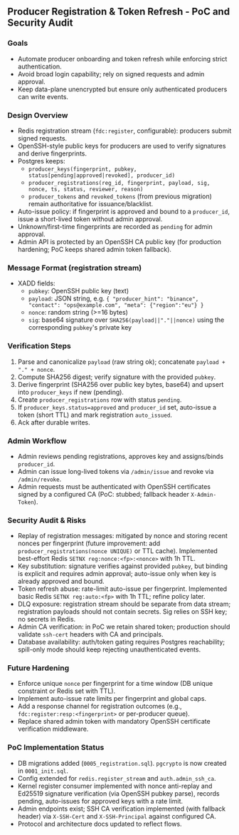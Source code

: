 ## Producer Registration & Token Refresh - PoC and Security Audit

### Goals
- Automate producer onboarding and token refresh while enforcing strict authentication.
- Avoid broad login capability; rely on signed requests and admin approval.
- Keep data-plane unencrypted but ensure only authenticated producers can write events.

### Design Overview
- Redis registration stream (`fdc:register`, configurable): producers submit signed requests.
- OpenSSH-style public keys for producers are used to verify signatures and derive fingerprints.
- Postgres keeps:
  - `producer_keys(fingerprint, pubkey, status[pending|approved|revoked], producer_id)`
  - `producer_registrations(reg_id, fingerprint, payload, sig, nonce, ts, status, reviewer, reason)`
  - `producer_tokens` and `revoked_tokens` (from previous migration) remain authoritative for issuance/blacklist.
- Auto-issue policy: if fingerprint is approved and bound to a `producer_id`, issue a short-lived token without admin approval.
- Unknown/first-time fingerprints are recorded as `pending` for admin approval.
- Admin API is protected by an OpenSSH CA public key (for production hardening; PoC keeps shared admin token fallback).

### Message Format (registration stream)
- XADD fields:
  - `pubkey`: OpenSSH public key (text)
  - `payload`: JSON string, e.g. `{ "producer_hint": "binance", "contact": "ops@example.com", "meta": {"region":"eu"} }`
  - `nonce`: random string (>=16 bytes)
  - `sig`: base64 signature over `SHA256(payload||"."||nonce)` using the corresponding `pubkey`'s private key

### Verification Steps
1. Parse and canonicalize `payload` (raw string ok); concatenate `payload + "." + nonce`.
2. Compute SHA256 digest; verify signature with the provided `pubkey`.
3. Derive fingerprint (SHA256 over public key bytes, base64) and upsert into `producer_keys` if new (pending).
4. Create `producer_registrations` row with status `pending`.
5. If `producer_keys.status=approved` and `producer_id` set, auto-issue a token (short TTL) and mark registration `auto_issued`.
6. Ack after durable writes.

### Admin Workflow
- Admin reviews pending registrations, approves key and assigns/binds `producer_id`.
- Admin can issue long-lived tokens via `/admin/issue` and revoke via `/admin/revoke`.
- Admin requests must be authenticated with OpenSSH certificates signed by a configured CA (PoC: stubbed; fallback header `X-Admin-Token`).

### Security Audit & Risks
- Replay of registration messages: mitigated by nonce and storing recent nonces per fingerprint (future improvement: add `producer_registrations(nonce UNIQUE)` or TTL cache). Implemented best-effort Redis `SETNX reg:nonce:<fp>:<nonce>` with 1h TTL.
- Key substitution: signature verifies against provided `pubkey`, but binding is explicit and requires admin approval; auto-issue only when key is already approved and bound.
- Token refresh abuse: rate-limit auto-issue per fingerprint. Implemented basic Redis `SETNX reg:auto:<fp>` with 1h TTL; refine policy later.
- DLQ exposure: registration stream should be separate from data stream; registration payloads should not contain secrets. Sig relies on SSH key; no secrets in Redis.
- Admin CA verification: in PoC we retain shared token; production should validate `ssh-cert` headers with CA and principals.
- Database availability: auth/token gating requires Postgres reachability; spill-only mode should keep rejecting unauthenticated events.

### Future Hardening
- Enforce unique `nonce` per fingerprint for a time window (DB unique constraint or Redis set with TTL).
- Implement auto-issue rate limits per fingerprint and global caps.
- Add a response channel for registration outcomes (e.g., `fdc:register:resp:<fingerprint>` or per-producer queue).
- Replace shared admin token with mandatory OpenSSH certificate verification middleware.

### PoC Implementation Status
- DB migrations added (`0005_registration.sql`). `pgcrypto` is now created in `0001_init.sql`.
- Config extended for `redis.register_stream` and `auth.admin_ssh_ca`.
- Kernel register consumer implemented with nonce anti-replay and Ed25519 signature verification (via OpenSSH pubkey parse), records pending, auto-issues for approved keys with a rate limit.
- Admin endpoints exist; SSH CA verification implemented (with fallback header) via `X-SSH-Cert` and `X-SSH-Principal` against configured CA.
- Protocol and architecture docs updated to reflect flows.

